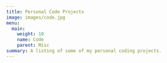 ```yaml
---
title: Personal Code Projects
image: images/code.jpg
menu:
  main:
    weight: 10
    name: Code
    parent: Misc
summary: A listing of some of my personal coding projects.
---
```

